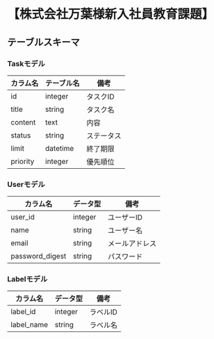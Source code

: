 # 【株式会社万葉様新入社員教育課題】

## テーブルスキーマ

### Taskモデル
| カラム名 | テーブル名 | 備考 |
| - | - | - |
| id | integer | タスクID |
| title | string | タスク名 |
| content | text | 内容 |
| status | string | ステータス |
| limit | datetime | 終了期限 |
| priority | integer | 優先順位 |

### Userモデル
| カラム名 | データ型 | 備考 |
| - | - | - |
| user_id | integer | ユーザーID |
| name | string | ユーザー名 |
| email | string | メールアドレス |
| password_digest | string | パスワード |

### Labelモデル
| カラム名 | データ型 | 備考 |
| - | - | - |
| label_id | integer | ラベルID |
| label_name | string | ラベル名 |